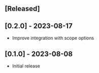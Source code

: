 ## [Released]

## [0.2.0] - 2023-08-17
- Improve integration with scope options
## [0.1.0] - 2023-08-08
- Initial release
